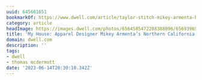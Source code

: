 ```yaml
---
uuid: 645601651
bookmarkOf: https://www.dwell.com/article/taylor-stitch-mikey-armenta-home-tour-436891a1
category: article
headImage: https://images.dwell.com/photos/6564585472208388096/6569396547011756032/large.jpg
title: 'My House: Apparel Designer Mikey Armenta’s Northern California Surf Retreat'
domain: dwell.com
description: ''
tags:
- dwell
- thomas mcdermott
date: '2023-06-14T20:30:10.342Z'
---
```



